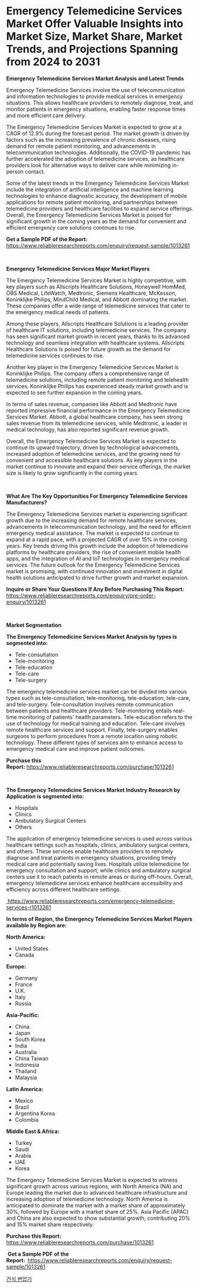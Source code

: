 <p><h1>Emergency Telemedicine Services Market Offer Valuable Insights into Market Size, Market Share, Market Trends, and Projections Spanning from 2024 to 2031</h1></p><p><strong>Emergency Telemedicine Services Market Analysis and Latest Trends</strong></p>
<p><p>Emergency Telemedicine Services involve the use of telecommunication and information technologies to provide medical services in emergency situations. This allows healthcare providers to remotely diagnose, treat, and monitor patients in emergency situations, enabling faster response times and more efficient care delivery.</p><p>The Emergency Telemedicine Services Market is expected to grow at a CAGR of 12.9% during the forecast period. The market growth is driven by factors such as the increasing prevalence of chronic diseases, rising demand for remote patient monitoring, and advancements in telecommunication technologies. Additionally, the COVID-19 pandemic has further accelerated the adoption of telemedicine services, as healthcare providers look for alternative ways to deliver care while minimizing in-person contact.</p><p>Some of the latest trends in the Emergency Telemedicine Services Market include the integration of artificial intelligence and machine learning technologies to enhance diagnostic accuracy, the development of mobile applications for remote patient monitoring, and partnerships between telemedicine providers and healthcare facilities to expand service offerings. Overall, the Emergency Telemedicine Services Market is poised for significant growth in the coming years as the demand for convenient and efficient emergency care solutions continues to rise.</p></p>
<p><strong>Get a Sample PDF of the Report:&nbsp;</strong> <a href="https://www.reliableresearchreports.com/enquiry/request-sample/1013261">https://www.reliableresearchreports.com/enquiry/request-sample/1013261</a></p>
<p>&nbsp;</p>
<p><strong>Emergency Telemedicine Services Major Market Players</strong></p>
<p><p>The Emergency Telemedicine Services Market is highly competitive, with key players such as Allscripts Healthcare Solutions, Honeywell HomMed, OBS Medical, LifeWatch, Medtronic, Siemens Healthcare, McKesson, Koninklijke Philips, MindChild Medical, and Abbott dominating the market. These companies offer a wide range of telemedicine services that cater to the emergency medical needs of patients.</p><p>Among these players, Allscripts Healthcare Solutions is a leading provider of healthcare IT solutions, including telemedicine services. The company has seen significant market growth in recent years, thanks to its advanced technology and seamless integration with healthcare systems. Allscripts Healthcare Solutions is poised for future growth as the demand for telemedicine services continues to rise.</p><p>Another key player in the Emergency Telemedicine Services Market is Koninklijke Philips. The company offers a comprehensive range of telemedicine solutions, including remote patient monitoring and telehealth services. Koninklijke Philips has experienced steady market growth and is expected to see further expansion in the coming years.</p><p>In terms of sales revenue, companies like Abbott and Medtronic have reported impressive financial performance in the Emergency Telemedicine Services Market. Abbott, a global healthcare company, has seen strong sales revenue from its telemedicine services, while Medtronic, a leader in medical technology, has also reported significant revenue growth.</p><p>Overall, the Emergency Telemedicine Services Market is expected to continue its upward trajectory, driven by technological advancements, increased adoption of telemedicine services, and the growing need for convenient and accessible healthcare solutions. As key players in the market continue to innovate and expand their service offerings, the market size is likely to grow significantly in the coming years.</p></p>
<p>&nbsp;</p>
<p><strong>What Are The Key Opportunities For Emergency Telemedicine Services Manufacturers?</strong></p>
<p><p>The Emergency Telemedicine Services market is experiencing significant growth due to the increasing demand for remote healthcare services, advancements in telecommunication technology, and the need for efficient emergency medical assistance. The market is expected to continue to expand at a rapid pace, with a projected CAGR of over 15% in the coming years. Key trends driving this growth include the adoption of telemedicine platforms by healthcare providers, the rise of convenient mobile health apps, and the integration of AI and IoT technologies in emergency medical services. The future outlook for the Emergency Telemedicine Services market is promising, with continued innovation and investment in digital health solutions anticipated to drive further growth and market expansion.</p></p>
<p><strong>Inquire or Share Your Questions If Any Before Purchasing This Report:</strong> <a href="https://www.reliableresearchreports.com/enquiry/pre-order-enquiry/1013261">https://www.reliableresearchreports.com/enquiry/pre-order-enquiry/1013261</a></p>
<p>&nbsp;</p>
<p><strong>Market Segmentation</strong></p>
<p><strong>The Emergency Telemedicine Services Market Analysis by types is segmented into:</strong></p>
<p><ul><li>Tele-consultation</li><li>Tele-monitoring</li><li>Tele-education</li><li>Tele-care</li><li>Tele-surgery</li></ul></p>
<p><p>The emergency telemedicine services market can be divided into various types such as tele-consultation, tele-monitoring, tele-education, tele-care, and tele-surgery. Tele-consultation involves remote communication between patients and healthcare providers. Tele-monitoring entails real-time monitoring of patients' health parameters. Tele-education refers to the use of technology for medical training and education. Tele-care involves remote healthcare services and support. Finally, tele-surgery enables surgeons to perform procedures from a remote location using robotic technology. These different types of services aim to enhance access to emergency medical care and improve patient outcomes.</p></p>
<p><strong>Purchase this Report:&nbsp;</strong><a href="https://www.reliableresearchreports.com/purchase/1013261">https://www.reliableresearchreports.com/purchase/1013261</a></p>
<p>&nbsp;</p>
<p><strong>The Emergency Telemedicine Services Market Industry Research by Application is segmented into:</strong></p>
<p><ul><li>Hospitals</li><li>Clinics</li><li>Ambulatory Surgical Centers</li><li>Others</li></ul></p>
<p><p>The application of emergency telemedicine services is used across various healthcare settings such as hospitals, clinics, ambulatory surgical centers, and others. These services enable healthcare providers to remotely diagnose and treat patients in emergency situations, providing timely medical care and potentially saving lives. Hospitals utilize telemedicine for emergency consultation and support, while clinics and ambulatory surgical centers use it to reach patients in remote areas or during off-hours. Overall, emergency telemedicine services enhance healthcare accessibility and efficiency across different healthcare settings.</p></p>
<p><a href="https://www.reliableresearchreports.com/emergency-telemedicine-services-r1013261">&nbsp;https://www.reliableresearchreports.com/emergency-telemedicine-services-r1013261</a></p>
<p><strong>In terms of Region, the Emergency Telemedicine Services Market Players available by Region are:</strong></p>
<p>
    <p> <strong> North America: </strong>
        <ul>
            <li>United States</li>
            <li>Canada</li>
        </ul>
        </p> 
    <p> <strong> Europe: </strong>
        <ul>
            <li>Germany</li>
            <li>France</li>
            <li>U.K.</li>
            <li>Italy</li>
            <li>Russia</li>
        </ul>
        </p> 
    <p> <strong> Asia-Pacific: </strong>
        <ul>
            <li>China</li>
            <li>Japan</li>
            <li>South Korea</li>
            <li>India</li>
            <li>Australia</li>
            <li>China Taiwan</li>
            <li>Indonesia</li>
            <li>Thailand</li>
            <li>Malaysia</li>
        </ul>
        </p> 
    <p> <strong> Latin America: </strong>
        <ul>
            <li>Mexico</li>
            <li>Brazil</li>
            <li>Argentina Korea</li>
            <li>Colombia</li>
        </ul>
        </p> 
    <p> <strong> Middle East & Africa: </strong>
        <ul>
            <li>Turkey</li>
            <li>Saudi</li>
            <li>Arabia</li>
            <li>UAE</li>
            <li>Korea</li>
        </ul>
    </p>
    </p>
<p><p>The Emergency Telemedicine Services Market is expected to witness significant growth across various regions, with North America (NA) and Europe leading the market due to advanced healthcare infrastructure and increasing adoption of telemedicine technology. North America is anticipated to dominate the market with a market share of approximately 30%, followed by Europe with a market share of 25%. Asia Pacific (APAC) and China are also expected to show substantial growth, contributing 20% and 15% market share respectively.</p></p>
<p><strong>Purchase this Report: </strong><a href="https://www.reliableresearchreports.com/purchase/1013261">https://www.reliableresearchreports.com/purchase/1013261</a></p>
<p>&nbsp;<strong>Get a Sample PDF of the Report:&nbsp;&nbsp;</strong><a href="https://www.reliableresearchreports.com/enquiry/request-sample/1013261">https://www.reliableresearchreports.com/enquiry/request-sample/1013261</a></p>
<p><strong></strong></p>
<p><p><a href="https://github.com/vdhdwjyp90142/Market-Research-Report-List-2/blob/main/173040248531.md">건식 변압기</a></p></p>